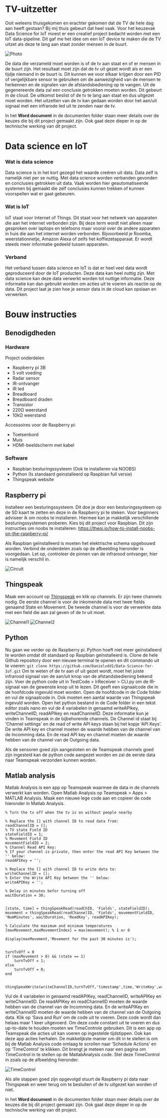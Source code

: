 # TV-uitzetter
Ooit weleens thuisgekomen en erachter gekomen dat de TV de hele dag aan heeft gestaan? Bij mij thuis gebeurt dat heel vaak. Voor het keuzevak Data Science for IoT moest er een creatief project bedacht worden met een IoT data-pipeline. Dit gaf me het idee om een IoT device te maken die de TV uitzet als deze te lang aan staat zonder mensen in de buurt.

![Photo](/Assets/Photo.png)


De data die verzameld moet worden is of de tv aan staat en of er mensen in de buurt zijn. Het resultaat moet zijn dat de tv uit gezet wordt als er een tijdje niemand in de buurt is. Dit kunnen we voor elkaar krijgen door een PID of vergelijkbare sensor te gebruiken om de aanwezigheid van de mensen te herkennen en de signalen van de afstandsbediening op te vangen. 
Uit de gegenereerde data zal een conclusie getrokken moeten worden. Dit gebeurt in de cloud. De uitkomst beslist of de tv te lang aan staat en dus uitgezet moet worden.
Het uitzetten van de tv kan gedaan worden door het aan/uit signaal met een infrarode led uit te zenden naar de tv.

In het **Word document** in de documenten folder staan meer details over de keuzes die bij dit project gemaakt zijn. Ook gaat deze dieper in op de technische werking van dit project.

# Data science en IoT
### Wat is data science
Data science is in het kort gezegd het waarde creëren uit data. Data zelf is namelijk niet per se nuttig. Met data science worden verbanden gevonden en conclusies getrokken uit data. Vaak worden hier geautomatiseerde systemen bij gemaakt die zelf conclusies kunnen trekken of kunnen voorspellen wat er gaat gebeuren.

### Wat is IoT
IoT staat voor Internet of Things. Dit staat voor het netwerk van apparaten die aan het internet verbonden zijn. Bij deze term wordt niet alleen maar gesproken over laptops en telefoons maar vooral over de andere apparaten in huis die aan het internet worden verbonden. Bijvoorbeeld je Roomba, weerstationnetje, Amazon Alexa of zelfs het koffiezetapparaat. Er wordt steeds meer informatie gedeeld tussen apparaten.

### Verband
Het verband tussen data science en IoT is dat er heel veel data wordt geproduceerd door de IoT producten. Deze data kan heel nuttig zijn. Met data science kan deze data verwerkt worden tot nuttige informatie. Deze informatie kan dan gebruikt worden om acties uit te voeren als reactie op de data.
Dit project laat je zien hoe je sensor data in de cloud kan opslaan en verwerken.




# Bouw instructies
## Benodigdheden
### Hardware
Project onderdelen
* Raspberry pi 3B
* 5 volt voeding
* Radar sensor
* IR-ontvanger
* IR led
* Breadboard
* Breadboard draden
* Transistor
* 220Ω weerstand
* 10kΩ weerstand

Accessoires voor de Raspberry pi:
* Toetsenbord
* Muis
* HDMI-beeldscherm met kabel

### Software
* Raspbian besturingssysteem (Ook te installeren via NOOBS)
* Python (Is standaard geinstalleerd op Raspbian full versie)
* Thingspeak website


## Raspberry pi
Installeer een besturingssysteem. Dit doe je door een besturingssysteem op de SD kaart te zetten en deze in de Raspberry pi te steken.
Voor beginners adviseer ik om noobs te installeren. Hiermee kan je makkelijk verschillende besturingssystemen proberen. Kies bij dit project voor Raspbian.
Dit zijn instructies om noobs te installeren: https://thepi.io/how-to-install-noobs-on-the-raspberry-pi/

Als Raspbian geïnstalleerd is moeten het elektrische schema opgebouwd worden. Verbind de onderdelen zoals op de afbeelding hieronder is voorgedaan. Let op, controleer de pinnen van de infrarood ontvanger, hier is namelijk verschil in.

![Circuit](/Assets/Circuit.png)

## Thingspeak
Maak een account op [Thingspeak](https://thingspeak.com/) en klik op channels. Er zijn twee channels nodig. De eerste channel is voor de inkomende data met twee fields genaamd State en Movement. De tweede channel is voor de verwerkte data met een field die aan zal geven of de tv uit moet.  

![Channel1](/Assets/Channel1.png)
![Channel2](/Assets/Channel2.png)

## Python
Nu gaan we verder op de Raspberry pi. Python hoeft niet meer geïnstalleerd te worden omdat dit standaard op Raspbian geïnstalleerd is. Clone de hele Github repository door een nieuwe terminal te openen en dit commando uit te voeren: `git clone https://github.com/Danielvdd1/Data-Science-for-IoT.git`
Om te weten of de tv aan of uit gezet wordt, moet het juiste infrarood signaal van de aan/uit knop van de afstandsbediening bekend zijn. Voer de python code uit in TestCode > IrReceiver > CLI.py om de IR-signaal van de gewenste knop uit te lezen. Dit geeft een signaalcode die in de hoofdcode ingevuld moet worden. Open de hoofdcode in de Code folder en vul de signaalcode in.
Ook moeten een aantal waarde van Thingspeak ingevuld worden. Open het python bestand in de Code folder in een tekst editor zoals nano en vul de 4 variabelen in genaamd writeAPIkey, writeChannelID, readAPIkey en readChannelID. Deze informatie kun je vinden in Teamspeak in de bijbehorende channels. De Channel id staat bij ‘Channel settings’ en de read of write API keys staan bij het kopje ‘API Keys’.
De write API key en channel moeten de waarde hebben van de channel van de Incomming data. En de read API key en channel moeten de waarde hebben van de channel van de Outgoing data.

Als de sensoren goed zijn aangesloten en de Teamspeak channels goed zijn ingesteld kan de python code aangezet worden en zal de eerste data naar Teamspeak verzonden kunnen worden.

## Matlab analysis
Matlab Analysis is een app op Teamspeak waarmee de data in de channels verwerkt kan worden. Open Matlab Analysis op Teamspeak > Apps > MATLAB Analysis. Maak een nieuwe lege code aan en copieer de code hieronder in Matlab Analysis.
```
% Turn the tv off when the tv is on without people nearby

% Replace the [] with channel ID to read data from:
readChannelID = [];
% TV state Field ID
stateFieldID = 1;
% Movement Field ID
movementFieldID = 2;
% Channel Read API Key:
% If your channel is private, then enter the read API Key between the '' below:
readAPIKey = '';

% Replace the [] with channel ID to write data to:
writeChannelID = [];
% Enter the Write API Key between the '' below:
writeAPIKey = '';

% Delay in minutes befor turning off
waitDuration = 30;


[state, time] = thingSpeakRead(readChID, 'Fields', stateFieldID);
movement = thingSpeakRead(readChannelID, 'Fields', movementFieldID, 'NumMinutes', waitDuration, 'ReadKey', readAPIKey);

% Calculate the maximum and minimum temperatures
[maxMovement,maxMovementIndex] = max(movement); % 1 or 0

display(maxMovement,'Movement for the past 30 minutes is');


turnTvOff = 0
if (maxMovement > 0) && (state == 1)
	turnTvOff = 1;
else
	turnTvOff = 0;
end


thingSpeakWrite(writeChannelID,turnTvOff,'timestamp',time,'WriteKey',writeAPIKey);
```
Vul de 4 variabelen in genaamd readAPIKey, readChannelID, writeAPIKey en writeChannelID.
De readAPIKey en readChannelID moeten de waarde hebben van de channel van de Incomming data. En de writeAPIKey en writeChannelID moeten de waarde hebben van de channel van de Outgoing data.
Klik op ‘Sava and Run’ om de code uit te voeren. Deze code wordt dan helaas maar 1 keer uitgevoerd. Om deze code constant uit te voeren en dus up-to-date te houden moeten we TimeControle gebruiken. Dit is een app op Teamspeak die acties uit kan voeren op ingestelde tijdstippen. Ook kan deze app acties herhalen.
De makkelijkste manier om dit in te stellen is om bij de Matlab Analysis code omlaag te scrollen naar ‘Schedule Actions’ en op ‘TimeControl’ te klikken. Dit brengt je meteen naar een pagina om TimeControl in te stellen op de MatlabAnalysis code.
Stel deze TimeControl in zoals op de afbeelding hieronder.

![TimeControl](/Assets/TimeControl.png)

Als alle stappen goed zijn opgevolgd stuurt de Raspberry pi data naar Thingspeak en weer terug om te besluiten of de tv uitgezet kan worden of niet.



In het **Word document** in de documenten folder staan meer details over de keuzes die bij dit project gemaakt zijn. Ook gaat deze dieper in op de technische werking van dit project.
